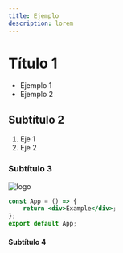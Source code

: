 ```yaml
---
title: Ejemplo
description: lorem
---
```


# Título 1

- Ejemplo 1
- Ejemplo 2

## Subtítulo 2

1. Eje 1
2. Eje 2

### Subtítulo 3
![logo](https://iodigital.es/wp-content/uploads/2022/02/io-digital-by-auren-black.png)

```jsx 
const App = () => {
    return <div>Example</div>;
};
export default App;
```

#### Subtítulo 4